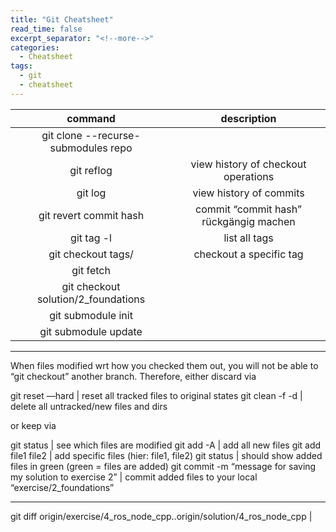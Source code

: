 ```yaml
---
title: "Git Cheatsheet"
read_time: false
excerpt_separator: "<!--more-->"
categories:
  - Cheatsheet
tags:
  - git
  - cheatsheet
---
```


| command | description |
| :---: | :---: |
git clone --recurse-submodules repo <Ziel directory> | 
git reflog |	view history of checkout operations
git log	|	view history of commits
git revert commit hash	| commit “commit hash” rückgängig machen
git tag -l	|	list all tags
git checkout tags/<tag name>	|		checkout a specific tag
git fetch	|
git checkout solution/2_foundations	|
git submodule init |
git submodule update |

<hr>

When files modified wrt how you checked them out, you will not be able to “git checkout” another branch. 
Therefore, either discard via

git reset —hard	|  reset all tracked files to original states
git clean -f -d	|	delete all untracked/new files and dirs

or  keep via

git status |	see which files are modified
git add -A |	add all new files
git add file1 file2	|	add specific files (hier: file1, file2)
git status |		should show added files in green (green = files are added)
git commit -m “message for saving my solution to exercise 2” |	commit added files to your local “exercise/2_foundations”

<hr>

git diff origin/exercise/4_ros_node_cpp..origin/solution/4_ros_node_cpp |
